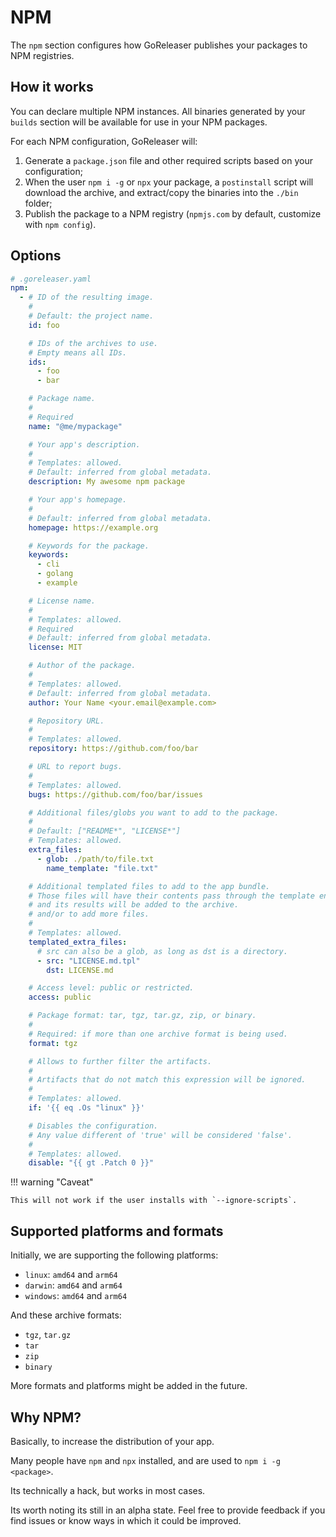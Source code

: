# NPM

<!-- md:version v2.8-unreleased -->

<!-- md:alpha -->

<!-- md:pro -->

The `npm` section configures how GoReleaser publishes your packages to NPM
registries.

## How it works

You can declare multiple NPM instances.
All binaries generated by your `builds` section will be available for use in
your NPM packages.

For each NPM configuration, GoReleaser will:

1. Generate a `package.json` file and other required scripts based on your
   configuration;
1. When the user `npm i -g` or `npx` your package, a `postinstall` script will
   download the archive, and extract/copy the binaries into the `./bin` folder;
1. Publish the package to a NPM registry (`npmjs.com` by default, customize with
   `npm config`).

## Options

```yaml
# .goreleaser.yaml
npm:
  - # ID of the resulting image.
    #
    # Default: the project name.
    id: foo

    # IDs of the archives to use.
    # Empty means all IDs.
    ids:
      - foo
      - bar

    # Package name.
    #
    # Required
    name: "@me/mypackage"

    # Your app's description.
    #
    # Templates: allowed.
    # Default: inferred from global metadata.
    description: My awesome npm package

    # Your app's homepage.
    #
    # Default: inferred from global metadata.
    homepage: https://example.org

    # Keywords for the package.
    keywords:
      - cli
      - golang
      - example

    # License name.
    #
    # Templates: allowed.
    # Required
    # Default: inferred from global metadata.
    license: MIT

    # Author of the package.
    #
    # Templates: allowed.
    # Default: inferred from global metadata.
    author: Your Name <your.email@example.com>

    # Repository URL.
    #
    # Templates: allowed.
    repository: https://github.com/foo/bar

    # URL to report bugs.
    #
    # Templates: allowed.
    bugs: https://github.com/foo/bar/issues

    # Additional files/globs you want to add to the package.
    #
    # Default: ["README*", "LICENSE*"]
    # Templates: allowed.
    extra_files:
      - glob: ./path/to/file.txt
        name_template: "file.txt"

    # Additional templated files to add to the app bundle.
    # Those files will have their contents pass through the template engine,
    # and its results will be added to the archive.
    # and/or to add more files.
    #
    # Templates: allowed.
    templated_extra_files:
      # src can also be a glob, as long as dst is a directory.
      - src: "LICENSE.md.tpl"
        dst: LICENSE.md

    # Access level: public or restricted.
    access: public

    # Package format: tar, tgz, tar.gz, zip, or binary.
    #
    # Required: if more than one archive format is being used.
    format: tgz

    # Allows to further filter the artifacts.
    #
    # Artifacts that do not match this expression will be ignored.
    #
    # Templates: allowed.
    if: '{{ eq .Os "linux" }}'

    # Disables the configuration.
    # Any value different of 'true' will be considered 'false'.
    #
    # Templates: allowed.
    disable: "{{ gt .Patch 0 }}"
```

!!! warning "Caveat"

    This will not work if the user installs with `--ignore-scripts`.

<!-- md:templates -->

## Supported platforms and formats

Initially, we are supporting the following platforms:

- `linux`: `amd64` and `arm64`
- `darwin`: `amd64` and `arm64`
- `windows`: `amd64` and `arm64`

And these archive formats:

- `tgz`, `tar.gz`
- `tar`
- `zip`
- `binary`

More formats and platforms might be added in the future.

## Why NPM?

Basically, to increase the distribution of your app.

Many people have `npm` and `npx` installed, and are used to
`npm i -g <package>`.

Its technically a hack, but works in most cases.

Its worth noting its still in an alpha state.
Feel free to provide feedback if you find issues or know ways in which it could
be improved.
